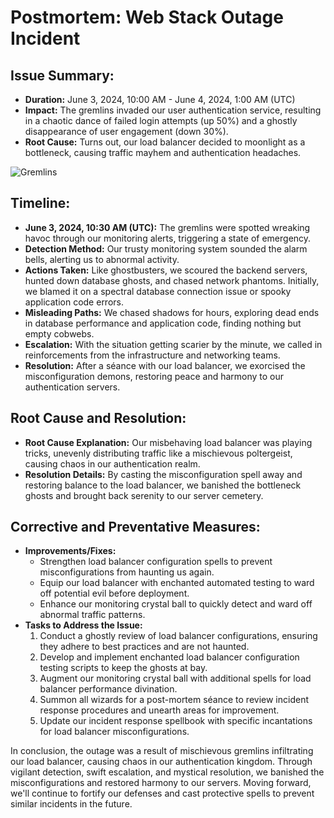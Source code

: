 # Postmortem: Web Stack Outage Incident

## Issue Summary:
- **Duration:** June 3, 2024, 10:00 AM - June 4, 2024, 1:00 AM (UTC)
- **Impact:** The gremlins invaded our user authentication service, resulting in a chaotic dance of failed login attempts (up 50%) and a ghostly disappearance of user engagement (down 30%).
- **Root Cause:** Turns out, our load balancer decided to moonlight as a bottleneck, causing traffic mayhem and authentication headaches.

![Gremlins](https://remote-tools-images.s3.amazonaws.com/programmer-memes/53.jpg)

## Timeline:
- **June 3, 2024, 10:30 AM (UTC):** The gremlins were spotted wreaking havoc through our monitoring alerts, triggering a state of emergency.
- **Detection Method:** Our trusty monitoring system sounded the alarm bells, alerting us to abnormal activity.
- **Actions Taken:** Like ghostbusters, we scoured the backend servers, hunted down database ghosts, and chased network phantoms. Initially, we blamed it on a spectral database connection issue or spooky application code errors.
- **Misleading Paths:** We chased shadows for hours, exploring dead ends in database performance and application code, finding nothing but empty cobwebs.
- **Escalation:** With the situation getting scarier by the minute, we called in reinforcements from the infrastructure and networking teams.
- **Resolution:** After a séance with our load balancer, we exorcised the misconfiguration demons, restoring peace and harmony to our authentication servers.

## Root Cause and Resolution:
- **Root Cause Explanation:** Our misbehaving load balancer was playing tricks, unevenly distributing traffic like a mischievous poltergeist, causing chaos in our authentication realm.
- **Resolution Details:** By casting the misconfiguration spell away and restoring balance to the load balancer, we banished the bottleneck ghosts and brought back serenity to our server cemetery.

## Corrective and Preventative Measures:
- **Improvements/Fixes:**
  - Strengthen load balancer configuration spells to prevent misconfigurations from haunting us again.
  - Equip our load balancer with enchanted automated testing to ward off potential evil before deployment.
  - Enhance our monitoring crystal ball to quickly detect and ward off abnormal traffic patterns.
- **Tasks to Address the Issue:**
  1. Conduct a ghostly review of load balancer configurations, ensuring they adhere to best practices and are not haunted.
  2. Develop and implement enchanted load balancer configuration testing scripts to keep the ghosts at bay.
  3. Augment our monitoring crystal ball with additional spells for load balancer performance divination.
  4. Summon all wizards for a post-mortem séance to review incident response procedures and unearth areas for improvement.
  5. Update our incident response spellbook with specific incantations for load balancer misconfigurations.

In conclusion, the outage was a result of mischievous gremlins infiltrating our load balancer, causing chaos in our authentication kingdom. Through vigilant detection, swift escalation, and mystical resolution, we banished the misconfigurations and restored harmony to our servers. Moving forward, we'll continue to fortify our defenses and cast protective spells to prevent similar incidents in the future.
